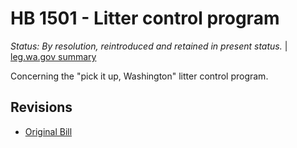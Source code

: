 # HB 1501 - Litter control program
*Status: By resolution, reintroduced and retained in present status.* | [leg.wa.gov summary](https://app.leg.wa.gov/billsummary?BillNumber=1501&Year=2021)

Concerning the "pick it up, Washington" litter control program.

## Revisions
* [Original Bill](1/)